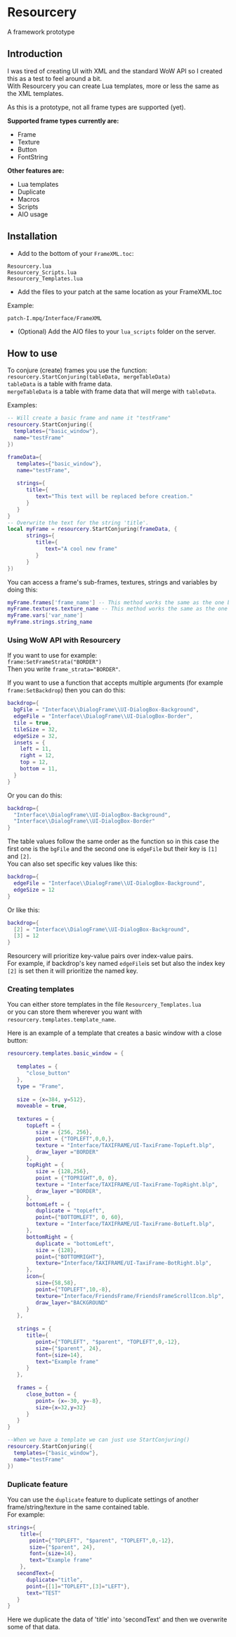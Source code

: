 # Resourcery
A framework prototype

## Introduction
I was tired of creating UI with XML and the standard WoW API so I created this as a test to feel around a bit.  
With Resourcery you can create Lua templates, more or less the same as the XML templates.  
  
As this is a prototype, not all frame types are supported (yet).  
  
**Supported frame types currently are:**  
- Frame
- Texture
- Button
- FontString  
  
**Other features are:**  
* Lua templates
* Duplicate
* Macros
* Scripts
* AIO usage  
  
## Installation  
* Add to the bottom of your `FrameXML.toc`:  
```
Resourcery.lua  
Resourcery_Scripts.lua  
Resourcery_Templates.lua  
```  
* Add the files to your patch at the same location as your FrameXML.toc  
   
Example:  
```
patch-I.mpq/Interface/FrameXML
```  
* (Optional) Add the AIO files to your `lua_scripts` folder on the server.
  
## How to use  
  
To conjure (create) frames you use the function:  
`resourcery.StartConjuring(tableData, mergeTableData)`  
`tableData` is a table with frame data.  
`mergeTableData` is a table with frame data that will merge with `tableData`.  
  
Examples:  
```lua
-- Will create a basic frame and name it "testFrame"
resourcery.StartConjuring({
  templates={"basic_window"},
  name="testFrame"
})

frameData={
   templates={"basic_window"},
   name="testFrame",
   
   strings={
      title={
         text="This text will be replaced before creation."
      }
   }
}
-- Overwrite the text for the string 'title'.
local myFrame = resourcery.StartConjuring(frameData, {
      strings={
         title={
            text="A cool new frame" 
         }
      }
})
```
  
You can access a frame's sub-frames, textures, strings and variables by doing this:  
```lua
myFrame.frames['frame_name'] -- This method works the same as the one below
myFrame.textures.texture_name -- This method works the same as the one above
myFrame.vars['var_name']
myFrame.strings.string_name
```  
  
### Using WoW API with Resourcery  
If you want to use for example:  
`frame:SetFrameStrata("BORDER")`  
Then you write `frame_strata="BORDER"`.  
  
If you want to use a function that accepts multiple arguments (for example `frame:SetBackdrop`) then you can do this:  
```lua
backdrop={
  bgFile = "Interface\\DialogFrame\\UI-DialogBox-Background",
  edgeFile = "Interface\\DialogFrame\\UI-DialogBox-Border",
  tile = true,
  tileSize = 32,
  edgeSize = 32,
  insets = {
    left = 11,
    right = 12,
    top = 12,
    bottom = 11,
  }
}
```  
Or you can do this:  
```lua
backdrop={ 
  "Interface\\DialogFrame\\UI-DialogBox-Background",
  "Interface\\DialogFrame\\UI-DialogBox-Border"
}
```  
The table values follow the same order as the function so in this case the first one is the `bgFile` and the second one is `edgeFile` but their key is `[1]` and `[2]`.  
You can also set specific key values like this:  
```lua
backdrop={ 
  edgeFile = "Interface\\DialogFrame\\UI-DialogBox-Background",
  edgeSize = 12
}
```  
Or like this:  
```lua
backdrop={ 
  [2] = "Interface\\DialogFrame\\UI-DialogBox-Background",
  [3] = 12
}
```  
Resourcery will prioritize key-value pairs over index-value pairs.  
For example, if backdrop's key named `edgeFile`is set but also the index key `[2]` is set then it will prioritize the named key.
  
### Creating templates  
You can either store templates in the file `Resourcery_Templates.lua`  
or you can store them wherever you want with `resourcery.templates.template_name`.  
  
Here is an example of a template that creates a basic window with a close button:  
```lua
resourcery.templates.basic_window = {
   
   templates = {
      "close_button"
   },
   type = "Frame",
   
   size = {x=384, y=512},
   moveable = true,
   
   textures = {
      topLeft = {
         size = {256, 256},
         point = {"TOPLEFT",0,0,},
         texture = "Interface/TAXIFRAME/UI-TaxiFrame-TopLeft.blp",
         draw_layer ="BORDER"
      },
      topRight = {
         size = {128,256},
         point = {"TOPRIGHT",0, 0},
         texture = "Interface/TAXIFRAME/UI-TaxiFrame-TopRight.blp",
         draw_layer ="BORDER",
      },
      bottomLeft = {
         duplicate = "topLeft",
         point={"BOTTOMLEFT", 0, 60},
         texture = "Interface/TAXIFRAME/UI-TaxiFrame-BotLeft.blp",
      },
      bottomRight = {
         duplicate = "bottomLeft",
         size = {128},
         point={"BOTTOMRIGHT"},
         texture="Interface/TAXIFRAME/UI-TaxiFrame-BotRight.blp",
      },
      icon={
         size={58,58},
         point={"TOPLEFT",10,-8},
         texture="Interface/FriendsFrame/FriendsFrameScrollIcon.blp",
         draw_layer="BACKGROUND"
      }
   },
   
   strings = {
      title={
         point={"TOPLEFT", "$parent", "TOPLEFT",0,-12},
         size={"$parent", 24},
         font={size=14},
         text="Example frame"
      }
   },
   
   frames = {
      close_button = {
         point= {x=-30, y=-8},
         size={x=32,y=32}
      }
   }
}

--When we have a template we can just use StartConjuring()
resourcery.StartConjuring({
  templates={"basic_window"},
  name="testFrame"
})
```  
  
### Duplicate feature  
You can use the `duplicate` feature to duplicate settings of another frame/string/texture in the same contained table.  
For example:  
```lua
strings={
    title={
       point={"TOPLEFT", "$parent", "TOPLEFT",0,-12},
       size={"$parent", 24},
       font={size=14},
       text="Example frame"
    },
   secondText={
      duplicate="title",
      point={[1]="TOPLEFT",[3]="LEFT"},
      text="TEST"
   }
}
```  
Here we duplicate the data of 'title' into 'secondText' and then we overwrite some of that data.  

